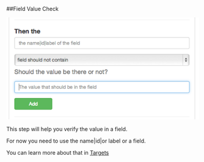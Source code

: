 ##Field Value Check

![FVC](images/field_value_check.png)

This step will help you verify the value in a field.

For now you need to use the name|id|or label or a field.

You can learn more about that in [Targets](target.html)

